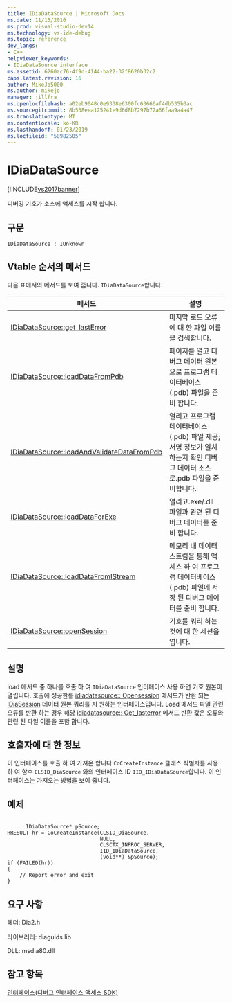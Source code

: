 ```yaml
---
title: IDiaDataSource | Microsoft Docs
ms.date: 11/15/2016
ms.prod: visual-studio-dev14
ms.technology: vs-ide-debug
ms.topic: reference
dev_langs:
- C++
helpviewer_keywords:
- IDiaDataSource interface
ms.assetid: 6260ac76-4f9d-4144-ba22-32f8620b32c2
caps.latest.revision: 16
author: MikeJo5000
ms.author: mikejo
manager: jillfra
ms.openlocfilehash: a02eb9048c0e9338e6300fc63666af4db535b3ac
ms.sourcegitcommit: 8b538eea125241e9d6d8b7297b72a66faa9a4a47
ms.translationtype: MT
ms.contentlocale: ko-KR
ms.lasthandoff: 01/23/2019
ms.locfileid: "58982505"
---
```

# <a name="idiadatasource"></a>IDiaDataSource
[!INCLUDE[vs2017banner](../../includes/vs2017banner.md)]

디버깅 기호가 소스에 액세스를 시작 합니다.  
  
## <a name="syntax"></a>구문  
  
```  
IDiaDataSource : IUnknown  
```  
  
## <a name="methods-in-vtable-order"></a>Vtable 순서의 메서드  
 다음 표에서의 메서드를 보여 줍니다. `IDiaDataSource`합니다.  
  
|메서드|설명|  
|------------|-----------------|  
|[IDiaDataSource::get_lastError](../../debugger/debug-interface-access/idiadatasource-get-lasterror.md)|마지막 로드 오류에 대 한 파일 이름을 검색합니다.|  
|[IDiaDataSource::loadDataFromPdb](../../debugger/debug-interface-access/idiadatasource-loaddatafrompdb.md)|페이지를 열고 디버그 데이터 원본으로 프로그램 데이터베이스 (.pdb) 파일을 준비 합니다.|  
|[IDiaDataSource::loadAndValidateDataFromPdb](../../debugger/debug-interface-access/idiadatasource-loadandvalidatedatafrompdb.md)|열리고 프로그램 데이터베이스 (.pdb) 파일 제공; 서명 정보가 일치 하는지 확인 디버그 데이터 소스로.pdb 파일을 준비합니다.|  
|[IDiaDataSource::loadDataForExe](../../debugger/debug-interface-access/idiadatasource-loaddataforexe.md)|열리고.exe/.dll 파일과 관련 된 디버그 데이터를 준비 합니다.|  
|[IDiaDataSource::loadDataFromIStream](../../debugger/debug-interface-access/idiadatasource-loaddatafromistream.md)|메모리 내 데이터 스트림을 통해 액세스 하 여 프로그램 데이터베이스 (.pdb) 파일에 저장 된 디버그 데이터를 준비 합니다.|  
|[IDiaDataSource::openSession](../../debugger/debug-interface-access/idiadatasource-opensession.md)|기호를 쿼리 하는 것에 대 한 세션을 엽니다.|  
  
## <a name="remarks"></a>설명  
 load 메서드 중 하나를 호출 하 여 `IDiaDataSource` 인터페이스 사용 하면 기호 원본이 열립니다. 호출에 성공한를 [idiadatasource:: Opensession](../../debugger/debug-interface-access/idiadatasource-opensession.md) 메서드가 반환 되는 [IDiaSession](../../debugger/debug-interface-access/idiasession.md) 데이터 원본 쿼리를 지 원하는 인터페이스입니다. Load 메서드 파일 관련 오류를 반환 하는 경우 해당 [idiadatasource:: Get_lasterror](../../debugger/debug-interface-access/idiadatasource-get-lasterror.md) 메서드 반환 값은 오류와 관련 된 파일 이름을 포함 합니다.  
  
## <a name="notes-for-callers"></a>호출자에 대 한 정보  
 이 인터페이스를 호출 하 여 가져온 합니다 `CoCreateInstance` 클래스 식별자를 사용 하 여 함수 `CLSID_DiaSource` 와의 인터페이스 ID `IID_IDiaDataSource`합니다. 이 인터페이스는 가져오는 방법을 보여 줍니다.  
  
## <a name="example"></a>예제  
  
```cpp#  
  
      IDiaDataSource* pSource;  
HRESULT hr = CoCreateInstance(CLSID_DiaSource,  
                              NULL,  
                              CLSCTX_INPROC_SERVER,  
                              IID_IDiaDataSource,  
                              (void**) &pSource);  
if (FAILED(hr))  
{  
    // Report error and exit  
}  
```  
  
## <a name="requirements"></a>요구 사항  
 헤더: Dia2.h  
  
 라이브러리: diaguids.lib  
  
 DLL: msdia80.dll  
  
## <a name="see-also"></a>참고 항목  
 [인터페이스(디버그 인터페이스 액세스 SDK)](../../debugger/debug-interface-access/interfaces-debug-interface-access-sdk.md)
